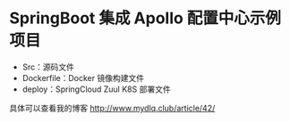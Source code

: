 # SpringBoot 集成 Apollo 配置中心示例项目
 
- Src：源码文件
- Dockerfile：Docker 镜像构建文件
- deploy：SpringCloud Zuul K8S 部署文件

具体可以查看我的博客 http://www.mydlq.club/article/42/